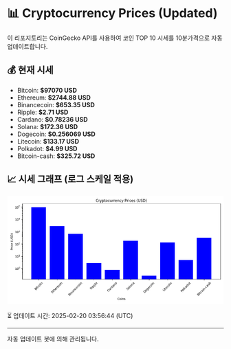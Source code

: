 
# 📊 Cryptocurrency Prices (Updated)

이 리포지토리는 CoinGecko API를 사용하여 코인 TOP 10 시세를 10분가격으로 자동 업데이트합니다.

## 💰 현재 시세
- Bitcoin: **$97070 USD**
- Ethereum: **$2744.88 USD**
- Binancecoin: **$653.35 USD**
- Ripple: **$2.71 USD**
- Cardano: **$0.78236 USD**
- Solana: **$172.36 USD**
- Dogecoin: **$0.256069 USD**
- Litecoin: **$133.17 USD**
- Polkadot: **$4.99 USD**
- Bitcoin-cash: **$325.72 USD**

## 📈 시세 그래프 (로그 스케일 적용)
![Crypto Prices](crypto_prices.png)

⏳ 업데이트 시간: 2025-02-20 03:56:44 (UTC)

---
자동 업데이트 봇에 의해 관리됩니다.
